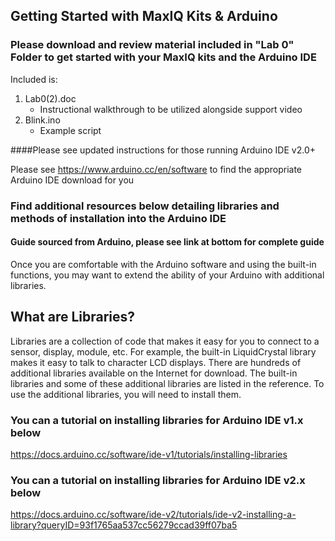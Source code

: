 ## Getting Started with MaxIQ Kits & Arduino

### Please download and review material included in "Lab 0" Folder to get started with your MaxIQ kits and the Arduino IDE
Included is:
1. Lab0(2).doc
   - Instructional walkthrough to be utilized alongside support video
2. Blink.ino
   - Example script
   
####Please see updated instructions for those running Arduino IDE v2.0+ 

Please see https://www.arduino.cc/en/software to find the appropriate Arduino IDE download for you

### Find additional resources below detailing libraries and methods of installation into the Arduino IDE
#### Guide sourced from Arduino, please see link at bottom for complete guide

Once you are comfortable with the Arduino software and using the built-in functions, you may want to extend the ability of your Arduino with additional libraries.

## What are Libraries?
Libraries are a collection of code that makes it easy for you to connect to a sensor, display, module, etc. For example, the built-in LiquidCrystal library makes it easy to talk to character LCD displays. There are hundreds of additional libraries available on the Internet for download. The built-in libraries and some of these additional libraries are listed in the reference. To use the additional libraries, you will need to install them.


### You can a tutorial on installing libraries for Arduino IDE v1.x below
https://docs.arduino.cc/software/ide-v1/tutorials/installing-libraries

### You can a tutorial on installing libraries for Arduino IDE v2.x below
https://docs.arduino.cc/software/ide-v2/tutorials/ide-v2-installing-a-library?queryID=93f1765aa537cc56279ccad39ff07ba5

